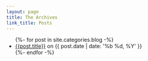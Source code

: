 ```yaml
---
layout: page
title: The Archives
link_title: Posts
---
```

<div>
  <ul id="archive" class="list-reset">
  {%- for post in site.categories.blog -%}
    <li class="my-2 text-lg"><a class="no-underline hover:underline" href="{{ post.url | prepend: site.url }}">{{post.title}}</a> <span class='text-gray-400 text-sm'>on {{ post.date | date: '%b %d, %Y' }}</span></li>
  {%- endfor -%}
  </ul>
</div>
